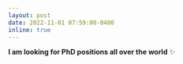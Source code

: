 ```yaml
---
layout: post
date: 2022-11-01 07:59:00-0400
inline: true
---
```


**I am looking for PhD positions all over the world** :sparkles: 
